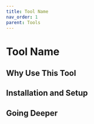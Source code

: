 ```yaml
---
title: Tool Name
nav_order: 1
parent: Tools
---
```


# Tool Name


##  Why Use This Tool


## Installation and Setup


## Going Deeper
